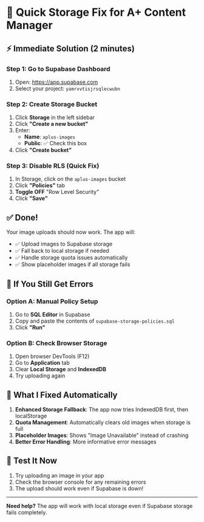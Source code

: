 # 🚀 Quick Storage Fix for A+ Content Manager

## ⚡ Immediate Solution (2 minutes)

### Step 1: Go to Supabase Dashboard
1. Open: https://app.supabase.com
2. Select your project: `yamrvvtisjrsqlecwubn`

### Step 2: Create Storage Bucket
1. Click **Storage** in the left sidebar
2. Click **"Create a new bucket"**
3. Enter:
   - **Name**: `aplus-images`
   - **Public**: ✅ Check this box
4. Click **"Create bucket"**

### Step 3: Disable RLS (Quick Fix)
1. In Storage, click on the `aplus-images` bucket
2. Click **"Policies"** tab
3. **Toggle OFF** "Row Level Security"
4. Click **"Save"**

## ✅ Done! 

Your image uploads should now work. The app will:
- ✅ Upload images to Supabase storage
- ✅ Fall back to local storage if needed
- ✅ Handle storage quota issues automatically
- ✅ Show placeholder images if all storage fails

## 🔧 If You Still Get Errors

### Option A: Manual Policy Setup
1. Go to **SQL Editor** in Supabase
2. Copy and paste the contents of `supabase-storage-policies.sql`
3. Click **"Run"**

### Option B: Check Browser Storage
1. Open browser DevTools (F12)
2. Go to **Application** tab
3. Clear **Local Storage** and **IndexedDB**
4. Try uploading again

## 🎯 What I Fixed Automatically

1. **Enhanced Storage Fallback**: The app now tries IndexedDB first, then localStorage
2. **Quota Management**: Automatically clears old images when storage is full
3. **Placeholder Images**: Shows "Image Unavailable" instead of crashing
4. **Better Error Handling**: More informative error messages

## 📱 Test It Now

1. Try uploading an image in your app
2. Check the browser console for any remaining errors
3. The upload should work even if Supabase is down!

---

**Need help?** The app will work with local storage even if Supabase storage fails completely. 